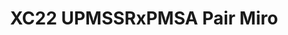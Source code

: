 ---
title: XC22 UPMSSRxPMSA Pair Miro
redirect_to: https://miro.com/app/board/uXjVOEeIAOg=/?invite_link_id=60368585482
redirect_from: 
  - /XC22_UPMSSRxPMSA
  - /xc22_upmssrxpmsa
---
